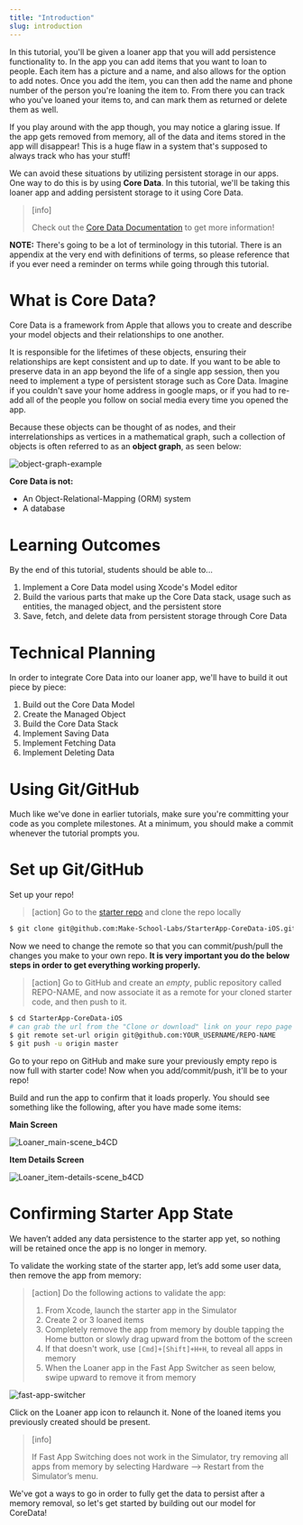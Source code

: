 ```yaml
---
title: "Introduction"
slug: introduction
---
```


In this tutorial, you'll be given a loaner app that you will add persistence functionality to. In the app you can add items that you want to loan to people. Each item has a picture and a name, and also allows for the option to add notes. Once you add the item, you can then add the name and phone number of the person you're loaning the item to. From there you can track who you've loaned your items to, and can mark them as returned or delete them as well.

If you play around with the app though, you may notice a glaring issue. If the app gets removed from memory, all of the data and items stored in the app will disappear! This is a huge flaw in a system that's supposed to always track who has your stuff!

We can avoid these situations by utilizing persistent storage in our apps. One way to do this is by using **Core Data**. In this tutorial, we'll be taking this loaner app and adding persistent storage to it using Core Data.

> [info]
>
> Check out the [Core Data Documentation](https://developer.apple.com/documentation/coredata) to get more information!

**NOTE:** There's going to be a lot of terminology in this tutorial. There is an appendix at the very end with definitions of terms, so please reference that if you ever need a reminder on terms while going through this tutorial.

# What is Core Data?

Core Data is a framework from Apple that allows you to create and describe your model objects and their relationships to one another.

It is responsible for the lifetimes of these objects, ensuring their relationships are kept consistent and up to date. If you want to be able to preserve data in an app beyond the life of a single app session, then you need to implement a type of persistent storage such as Core Data. Imagine if you couldn't save your home address in google maps, or if you had to re-add all of the people you follow on social media every time you opened the app.

Because these objects can be thought of as nodes, and their interrelationships as vertices in a mathematical graph, such a collection of objects is often referred to as an **object graph**, as seen below:

![object-graph-example](assets/01_what-is-core-data_object-graph.png)

**Core Data is not:**

- An Object-Relational-Mapping (ORM) system
- A database

# Learning Outcomes

By the end of this tutorial, students should be able to...

1. Implement a Core Data model using Xcode's Model editor
1. Build the various parts that make up the Core Data stack, usage such as entities, the managed object, and the persistent store
1. Save, fetch, and delete data from persistent storage through Core Data

# Technical Planning

In order to integrate Core Data into our loaner app, we'll have to build it out piece by piece:

1. Build out the Core Data Model
1. Create the Managed Object
1. Build the Core Data Stack
1. Implement Saving Data
1. Implement Fetching Data
1. Implement Deleting Data

# Using Git/GitHub

Much like we've done in earlier tutorials, make sure you're committing your code as you complete milestones. At a minimum, you should make a commit whenever the tutorial prompts you.

# Set up Git/GitHub

Set up your repo!

> [action]
> Go to the [starter repo](https://github.com/Make-School-Labs/StarterApp-CoreData-iOS) and clone the repo locally
>
```bash
$ git clone git@github.com:Make-School-Labs/StarterApp-CoreData-iOS.git
```

Now we need to change the remote so that you can commit/push/pull the changes you make to your own repo. **It is very important you do the below steps in order to get everything working properly.**

> [action]
> Go to GitHub and create an _empty_, public repository called REPO-NAME, and now associate it as a remote for your cloned starter code, and then push to it.
>
```bash
$ cd StarterApp-CoreData-iOS
# can grab the url from the "Clone or download" link on your repo page
$ git remote set-url origin git@github.com:YOUR_USERNAME/REPO-NAME
$ git push -u origin master
```

Go to your repo on GitHub and make sure your previously empty repo is now full with starter code! Now when you add/commit/push, it'll be to your repo!

Build and run the app to confirm that it loads properly. You should see something like the following, after you have made some items:

**Main Screen**

![Loaner_main-scene_b4CD](assets/02_set-up-git_main-scene.png)

**Item Details Screen**

![Loaner_item-details-scene_b4CD](assets/03_set-up-git_item-details-scene.png)

# Confirming Starter App State
We haven’t added any data persistence to the starter app yet, so nothing will be retained once the app is no longer in memory.

To validate the working state of the starter app, let’s add some user data, then remove the app from memory:

> [action]
> Do the following actions to validate the app:
>
> 1. From Xcode, launch the starter app in the Simulator
> 1. Create 2 or 3 loaned items
> 1. Completely remove the app from memory by double tapping the Home button or slowly drag upward from the bottom of the screen
> 1. If that doesn't work, use `[Cmd]+[Shift]+H+H`, to reveal all apps in memory
> 1. When the Loaner app in the Fast App Switcher as seen below, swipe upward to remove it from memory

![fast-app-switcher](assets/04_confirming-starter-app_fast-app-switching.png)

Click on the Loaner app icon to relaunch it. None of the loaned items you previously created should be present.

> [info]
>
> If Fast App Switching does not work in the Simulator, try removing all apps from memory by selecting Hardware —> Restart from the Simulator’s menu.

We've got a ways to go in order to fully get the data to persist after a memory removal, so let's get started by building out our model for CoreData!
